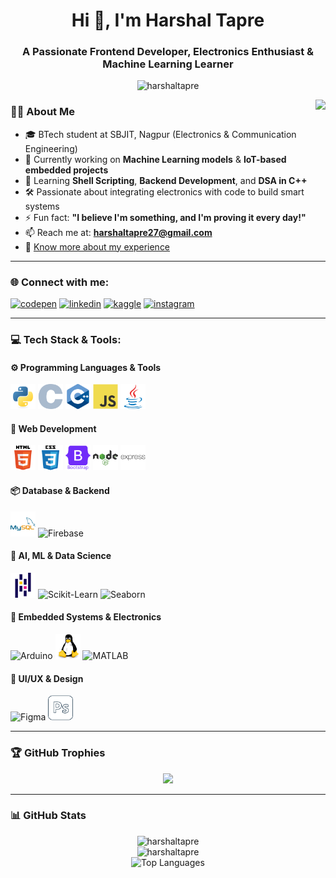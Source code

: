 <h1 align="center">Hi 👋, I'm Harshal Tapre</h1>
<h3 align="center">A Passionate Frontend Developer, Electronics Enthusiast & Machine Learning Learner</h3>

<p align="center">
  <img src="https://komarev.com/ghpvc/?username=harshaltapre&label=Profile%20views&color=0e75b6&style=flat" alt="harshaltapre" />
</p>

<img align="right" height="200" src="https://media.giphy.com/media/scZPhLqaVOM1qG4lT9/giphy.gif" />

### 👨‍💻 About Me

- 🎓 BTech student at SBJIT, Nagpur (Electronics & Communication Engineering)
- 🔭 Currently working on **Machine Learning models** & **IoT-based embedded projects**
- 🌱 Learning **Shell Scripting**, **Backend Development**, and **DSA in C++**
- 🛠️ Passionate about integrating electronics with code to build smart systems
- ⚡ Fun fact: **"I believe I'm something, and I'm proving it every day!"**
- 📫 Reach me at: **[harshaltapre27@gmail.com](mailto:harshaltapre27@gmail.com)**
- 📄 [Know more about my experience](https://drive.google.com/file/d/1Z8B8-gKQALTxY4eyuuJO5hSfHZM8W7c3/view?usp=sharing)

---

### 🌐 Connect with me:
<p align="left">
  <a href="https://codepen.io/harshal-tapre" target="blank"><img src="https://raw.githubusercontent.com/rahuldkjain/github-profile-readme-generator/master/src/images/icons/Social/codepen.svg" alt="codepen" height="30" width="40" /></a>
  <a href="https://linkedin.com/in/harshal-tapre" target="blank"><img src="https://raw.githubusercontent.com/rahuldkjain/github-profile-readme-generator/master/src/images/icons/Social/linked-in-alt.svg" alt="linkedin" height="30" width="40" /></a>
  <a href="https://kaggle.com/harshaltapre" target="blank"><img src="https://raw.githubusercontent.com/rahuldkjain/github-profile-readme-generator/master/src/images/icons/Social/kaggle.svg" alt="kaggle" height="30" width="40" /></a>
  <a href="https://instagram.com/_harshal.27_" target="blank"><img src="https://raw.githubusercontent.com/rahuldkjain/github-profile-readme-generator/master/src/images/icons/Social/instagram.svg" alt="instagram" height="30" width="40" /></a>
</p>

---

### 💻 Tech Stack & Tools:

#### ⚙️ Programming Languages & Tools
<p align="left">
  <img src="https://raw.githubusercontent.com/devicons/devicon/master/icons/python/python-original.svg" alt="Python" width="40" height="40"/>
  <img src="https://raw.githubusercontent.com/devicons/devicon/master/icons/c/c-original.svg" alt="C" width="40" height="40"/>
  <img src="https://raw.githubusercontent.com/devicons/devicon/master/icons/cplusplus/cplusplus-original.svg" alt="C++" width="40" height="40"/>
  <img src="https://raw.githubusercontent.com/devicons/devicon/master/icons/javascript/javascript-original.svg" alt="JavaScript" width="40" height="40"/>
  <img src="https://raw.githubusercontent.com/devicons/devicon/master/icons/java/java-original.svg" alt="Java" width="40" height="40"/>
</p>

#### 🧰 Web Development
<p align="left">
  <img src="https://raw.githubusercontent.com/devicons/devicon/master/icons/html5/html5-original-wordmark.svg" alt="HTML" width="40" height="40"/>
  <img src="https://raw.githubusercontent.com/devicons/devicon/master/icons/css3/css3-original-wordmark.svg" alt="CSS" width="40" height="40"/>
  <img src="https://raw.githubusercontent.com/devicons/devicon/master/icons/bootstrap/bootstrap-plain-wordmark.svg" alt="Bootstrap" width="40" height="40"/>
  <img src="https://raw.githubusercontent.com/devicons/devicon/master/icons/nodejs/nodejs-original-wordmark.svg" alt="Node.js" width="40" height="40"/>
  <img src="https://raw.githubusercontent.com/devicons/devicon/master/icons/express/express-original-wordmark.svg" alt="Express.js" width="40" height="40"/>
</p>

#### 📦 Database & Backend
<p align="left">
  <img src="https://raw.githubusercontent.com/devicons/devicon/master/icons/mysql/mysql-original-wordmark.svg" alt="MySQL" width="40" height="40"/>
  <img src="https://www.vectorlogo.zone/logos/firebase/firebase-icon.svg" alt="Firebase" width="40" height="40"/>
</p>

#### 🧠 AI, ML & Data Science
<p align="left">
  <img src="https://raw.githubusercontent.com/devicons/devicon/master/icons/pandas/pandas-original.svg" alt="Pandas" width="40" height="40"/>
  <img src="https://upload.wikimedia.org/wikipedia/commons/0/05/Scikit_learn_logo_small.svg" alt="Scikit-Learn" width="40" height="40"/>
  <img src="https://seaborn.pydata.org/_images/logo-mark-lightbg.svg" alt="Seaborn" width="40" height="40"/>
</p>

#### 🔧 Embedded Systems & Electronics
<p align="left">
  <img src="https://cdn.worldvectorlogo.com/logos/arduino-1.svg" alt="Arduino" width="40" height="40"/>
  <img src="https://raw.githubusercontent.com/devicons/devicon/master/icons/linux/linux-original.svg" alt="Linux" width="40" height="40"/>
  <img src="https://upload.wikimedia.org/wikipedia/commons/2/21/Matlab_Logo.png" alt="MATLAB" width="40" height="40"/>
</p>

#### 🎨 UI/UX & Design
<p align="left">
  <img src="https://www.vectorlogo.zone/logos/figma/figma-icon.svg" alt="Figma" width="40" height="40"/>
  <img src="https://raw.githubusercontent.com/devicons/devicon/master/icons/photoshop/photoshop-line.svg" alt="Photoshop" width="40" height="40"/>
</p>

---

### 🏆 GitHub Trophies

<p align="center">
  <img src="https://github-profile-trophy.vercel.app/?username=harshaltapre&theme=darkhub&margin-w=15&row=2&column=3" />
</p>

---

### 📊 GitHub Stats

<p align="center">
  <img src="https://github-readme-stats.vercel.app/api?username=harshaltapre&show_icons=true&locale=en&theme=radical" alt="harshaltapre" />
  <br/>
  <img src="https://github-readme-streak-stats.herokuapp.com/?user=harshaltapre&theme=radical" alt="harshaltapre" />
  <br/>
  <img src="https://github-readme-stats.vercel.app/api/top-langs?username=harshaltapre&show_icons=true&locale=en&layout=compact&theme=radical" alt="Top Languages" />
</p>
